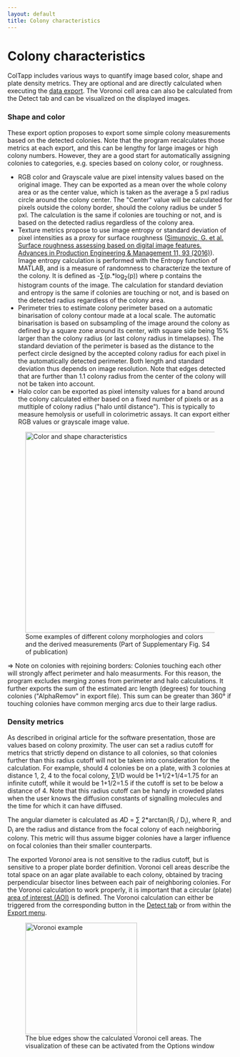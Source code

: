```yaml
---
layout: default
title: Colony characteristics
---
```

# Colony characteristics
ColTapp includes various ways to quantify image based color, shape and plate density metrics. They are optional and are directly calculated when executing the [data export]({{site.url}}/export.html). The Voronoi cell area can also be calculated from the Detect tab and can be visualized on the displayed images.

### Shape and color
These export option proposes to export some simple colony measurements based on the detected colonies. Note that the program recalculates those metrics at each export, and this can be lengthy for large images or high colony numbers. However, they are a good start for automatically assigning colonies to categories, e.g. species based on colony color, or roughness.
- RGB color and Grayscale value are pixel intensity values based on the original image. They can be exported as a mean over the whole colony area or as the center value, which is taken as the average a 5 pxl radius circle around the colony center. The "Center" value will be calculated for pixels outside the colony border, should the colony radius be under 5 pxl. The calculation is the same if colonies are touching or not, and is based on the detected radius regardless of the colony area.
- Texture metrics propose to use image entropy or standard deviation of pixel intensities as a proxy for surface roughness ([Simunovic, G. et al. Surface roughness assessing based on digital image features. Advances in Production Engineering & Management 11, 93 (2016)](http://dx.doi.org/10.14743/apem2016.2.212)). Image entropy calculation is performed with the Entropy function of MATLAB, and is a measure of randomness to characterize the texture of the colony.  It is defined as -∑(p.*log<sub>2</sub>(p)) where p contains the histogram counts of the image. The calculation for standard deviation and entropy is the same if colonies are touching or not, and is based on the detected radius regardless of the colony area.
- Perimeter tries to estimate colony perimeter based on a automatic binarisation of colony contour made at a local scale. The automatic binarisation is based on subsampling of the image around the colony as defined by a square zone around its center, with square side being 15% larger than the colony radius (or last colony radius in timelapses). The standard deviation of the perimeter is based as the distance to the perfect circle designed by the accepted colony radius for each pixel in the automatically detected perimeter. Both length and standard deviation thus depends on image resolution. Note that edges detected that are further than 1.1 colony radius from the center of the colony will not be taken into account.
- Halo color can be exported as pixel intensity values for a band around the colony calculated either based on a fixed number of pixels or as a mutltiple of colony radius ("halo until distance"). This is typically to measure hemolysis or usefull in colorimetric assays. It can export either RGB values or grayscale image value.
<figure>
  <img src="{{site.url}}/assets/images/chara2.png" alt="Color and shape characteristics" height="450px"/>
  <figcaption>Some examples of different colony morphologies and colors and the derived measurements (Part of Supplementary Fig. S4 of publication) </figcaption>
</figure>

=> Note on colonies with rejoining borders: 
Colonies touching each other will strongly affect perimeter and halo measurments. For this reason, the program excludes merging zones from perimeter and halo calculations. It further exports the sum of the estimated arc length (degrees) for touching colonies ("AlphaRemov" in export file). This sum can be greater than 360° if touching colonies have common merging arcs due to their large radius.

### Density metrics
As described in original article for the software presentation, those are values based on colony proximity. The user can set a radius cutoff for metrics that strictly depend on distance to all colonies, so that colonies further than this radius cutoff will not be taken into consideration for the calculation. 
For example, should 4 colonies be on a plate, with 3 colonies at distance 1, 2, 4 to the focal colony, ∑1/D would be 1+1/2+1/4=1.75 for an infinite cutoff, while it would be 1+1/2=1.5 if the cutoff is set to be below a distance of 4. Note that this radius cutoff can be handy in crowded plates when the user knows the diffusion constants of signalling molecules and the time for which it can have diffused.
 
The angular diameter is calculated as 𝐴D = ∑ 2*arctan(R<sub>i</sub> / D<sub>i</sub>), where R<sub>_</sub> and D<sub>i</sub> are the radius and distance from the focal colony of each neighboring colony. This metric will thus assume bigger colonies have a larger influence on focal colonies than their smaller counterparts.

The exported *Voronoi* area is not sensitive to the radius cutoff, but is sensitive to a proper plate border definition. Voronoi cell areas describe the total space on an agar plate available to each colony, obtained by tracing perpendicular bisector lines between each pair of neighboring colonies. For the Voronoi calculation to work properly, it is important that a circular (plate) [area of interest (AOI)]({{site.url}}/setup.html) is defined. The Voronoi calculation can either be triggered from the corresponding button in the [Detect tab]({{site.url}}/detect.html) or from within the [Export menu]({{site.url}}/export.html).
<figure>
  <img src="{{site.url}}/assets/images/chara1.png" alt="Voronoi example" height="250x"/>
  <figcaption>The blue edges show the calculated Voronoi cell areas. The visualization of these can be activated from the Options window </figcaption>
</figure>

